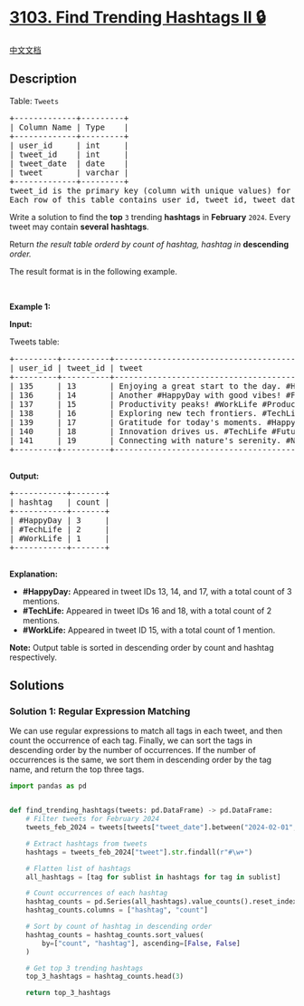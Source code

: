 # [3103. Find Trending Hashtags II 🔒](https://leetcode.com/problems/find-trending-hashtags-ii)

[中文文档](/solution/3100-3199/3103.Find%20Trending%20Hashtags%20II/README.md)

<!-- tags:Database -->

<!-- difficulty:Hard -->

## Description

<p>Table: <code>Tweets</code></p>

<pre>
+-------------+---------+
| Column Name | Type    |
+-------------+---------+
| user_id     | int     |
| tweet_id    | int     |
| tweet_date  | date    |
| tweet       | varchar |
+-------------+---------+
tweet_id is the primary key (column with unique values) for this table.
Each row of this table contains user_id, tweet_id, tweet_date and tweet.
</pre>

<p>Write a solution to find the <strong>top</strong> <code>3</code> trending <strong>hashtags</strong> in <strong>February</strong> <code>2024</code>. Every tweet may contain <strong>several</strong> <strong>hashtags</strong>.</p>

<p>Return <em>the result table orderd by count of hashtag, hashtag in </em><strong>descending</strong><em> order.</em></p>

<p>The result format is in the following example.</p>

<p>&nbsp;</p>
<p><strong class="example">Example 1:</strong></p>

<div class="example-block">
<p><strong>Input:</strong></p>

<p>Tweets table:</p>

<pre class="example-io">
+---------+----------+------------------------------------------------------------+------------+
| user_id | tweet_id | tweet                                                      | tweet_date |
+---------+----------+------------------------------------------------------------+------------+
| 135     | 13       | Enjoying a great start to the day. #HappyDay #MorningVibes | 2024-02-01 |
| 136     | 14       | Another #HappyDay with good vibes! #FeelGood               | 2024-02-03 |
| 137     | 15       | Productivity peaks! #WorkLife #ProductiveDay               | 2024-02-04 |
| 138     | 16       | Exploring new tech frontiers. #TechLife #Innovation        | 2024-02-04 |
| 139     | 17       | Gratitude for today&#39;s moments. #HappyDay #Thankful         | 2024-02-05 |
| 140     | 18       | Innovation drives us. #TechLife #FutureTech                | 2024-02-07 |
| 141     | 19       | Connecting with nature&#39;s serenity. #Nature #Peaceful       | 2024-02-09 |
+---------+----------+------------------------------------------------------------+------------+
 </pre>

<p><strong>Output:</strong></p>

<pre class="example-io">
+-----------+-------+
| hashtag   | count |
+-----------+-------+
| #HappyDay | 3     |
| #TechLife | 2     |
| #WorkLife | 1     |
+-----------+-------+

</pre>

<p><strong>Explanation:</strong></p>

<ul>
	<li><strong>#HappyDay:</strong> Appeared in tweet IDs 13, 14, and 17, with a total count of 3 mentions.</li>
	<li><strong>#TechLife:</strong> Appeared in tweet IDs 16 and 18, with a total count of 2 mentions.</li>
	<li><strong>#WorkLife:</strong> Appeared in tweet ID 15, with a total count of 1 mention.</li>
</ul>

<p><b>Note:</b> Output table is sorted in descending order by count and hashtag respectively.</p>
</div>

## Solutions

### Solution 1: Regular Expression Matching

We can use regular expressions to match all tags in each tweet, and then count the occurrence of each tag. Finally, we can sort the tags in descending order by the number of occurrences. If the number of occurrences is the same, we sort them in descending order by the tag name, and return the top three tags.

<!-- tabs:start -->

```python
import pandas as pd


def find_trending_hashtags(tweets: pd.DataFrame) -> pd.DataFrame:
    # Filter tweets for February 2024
    tweets_feb_2024 = tweets[tweets["tweet_date"].between("2024-02-01", "2024-02-29")]

    # Extract hashtags from tweets
    hashtags = tweets_feb_2024["tweet"].str.findall(r"#\w+")

    # Flatten list of hashtags
    all_hashtags = [tag for sublist in hashtags for tag in sublist]

    # Count occurrences of each hashtag
    hashtag_counts = pd.Series(all_hashtags).value_counts().reset_index()
    hashtag_counts.columns = ["hashtag", "count"]

    # Sort by count of hashtag in descending order
    hashtag_counts = hashtag_counts.sort_values(
        by=["count", "hashtag"], ascending=[False, False]
    )

    # Get top 3 trending hashtags
    top_3_hashtags = hashtag_counts.head(3)

    return top_3_hashtags
```

<!-- tabs:end -->

<!-- end -->
